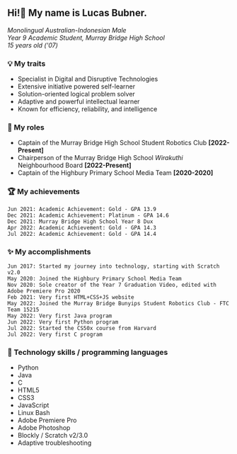 ## Hi!👋 My name is Lucas Bubner.
<i>Monolingual Australian-Indonesian Male <br>
Year 9 Academic Student, Murray Bridge High School <br>
15 years old ('07)</i>  

### 💡 My traits
- Specialist in Digital and Disruptive Technologies
- Extensive initiative powered self-learner
- Solution-oriented logical problem solver
- Adaptive and powerful intellectual learner
- Known for efficiency, reliability, and intelligence

### 📣 My roles
- Captain of the Murray Bridge High School Student Robotics Club <b>[2022-Present]</b>
- Chairperson of the Murray Bridge High School <i>Wirakuthi</i> Neighbourhood Board <b>[2022-Present]</b>
- Captain of the Highbury Primary School Media Team <b>[2020-2020]</b>

### 🏆 My achievements
    Jun 2021: Academic Achievement: Gold - GPA 13.9
    Dec 2021: Academic Achievement: Platinum - GPA 14.6
    Dec 2021: Murray Bridge High School Year 8 Dux
    Apr 2022: Academic Achievement: Gold - GPA 14.3
    Jul 2022: Academic Achievement: Gold - GPA 14.4

### ✨ My accomplishments
    Jun 2017: Started my journey into technology, starting with Scratch v2.0
    May 2020: Joined the Highbury Primary School Media Team
    Nov 2020: Sole creator of the Year 7 Graduation Video, edited with Adobe Premiere Pro 2020
    Feb 2021: Very first HTML+CSS+JS website
    May 2022: Joined the Murray Bridge Bunyips Student Robotics Club - FTC Team 15215
    May 2022: Very first Java program
    Jun 2022: Very first Python program
    Jul 2022: Started the CS50x course from Harvard
    Jul 2022: Very first C program

### 💾 Technology skills / programming languages
- Python
- Java
- C
- HTML5
- CSS3
- JavaScript
- Linux Bash
- Adobe Premiere Pro
- Adobe Photoshop
- Blockly / Scratch v2/3.0
- Adaptive troubleshooting
